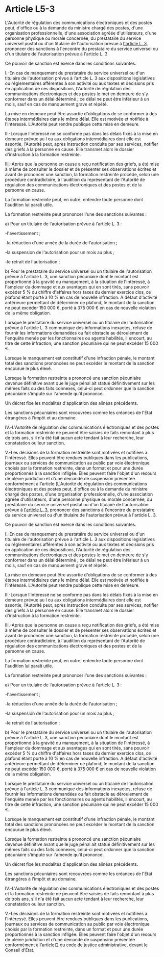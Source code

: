 # Article L5-3

L'Autorité de régulation des communications électroniques et des postes peut, d'office ou à la demande du ministre chargé des postes, d'une organisation professionnelle, d'une association agréée d'utilisateurs, d'une personne physique ou morale concernée, du prestataire du service universel postal ou d'un titulaire de l'autorisation prévue à [l'article L. 3][1], prononcer des sanctions à l'encontre du prestataire du service universel ou d'un titulaire de l'autorisation prévue à l'article L. 3. 

Ce pouvoir de sanction est exercé dans les conditions suivantes. 

I.-En cas de manquement du prestataire du service universel ou d'un titulaire de l'autorisation prévue à l'article L. 3 aux dispositions législatives ou réglementaires afférentes à son activité ou aux textes et décisions pris en application de ces dispositions, l'Autorité de régulation des communications électroniques et des postes le met en demeure de s'y conformer dans un délai déterminé ; ce délai ne peut être inférieur à un mois, sauf en cas de manquement grave et répété. 

La mise en demeure peut être assortie d'obligations de se conformer à des étapes intermédiaires dans le même délai. Elle est motivée et notifiée à l'intéressé. L'Autorité peut rendre publique cette mise en demeure. 

II.-Lorsque l'intéressé ne se conforme pas dans les délais fixés à la mise en demeure prévue au I ou aux obligations intermédiaires dont elle est assortie, l'Autorité peut, après instruction conduite par ses services, notifier des griefs à la personne en cause. Elle transmet alors le dossier d'instruction à la formation restreinte. 

III.-Après que la personne en cause a reçu notification des griefs, a été mise à même de consulter le dossier et de présenter ses observations écrites et avant de prononcer une sanction, la formation restreinte procède, selon une procédure contradictoire, à l'audition du représentant de l'Autorité de régulation des communications électroniques et des postes et de la personne en cause. 

La formation restreinte peut, en outre, entendre toute personne dont l'audition lui paraît utile. 

La formation restreinte peut prononcer l'une des sanctions suivantes : 

a) Pour un titulaire de l'autorisation prévue à l'article L. 3 :

-l'avertissement ;

-la réduction d'une année de la durée de l'autorisation ;

-la suspension de l'autorisation pour un mois au plus ;

-le retrait de l'autorisation ; 

b) Pour le prestataire du service universel ou un titulaire de l'autorisation prévue à l'article L. 3, une sanction pécuniaire dont le montant est proportionné à la gravité du manquement, à la situation de l'intéressé, à l'ampleur du dommage et aux avantages qui en sont tirés, sans pouvoir excéder 5 % du chiffre d'affaires hors taxes du dernier exercice clos, ce plafond étant porté à 10 % en cas de nouvelle infraction. A défaut d'activité antérieure permettant de déterminer ce plafond, le montant de la sanction ne peut excéder 150 000 €, porté à 375 000 € en cas de nouvelle violation de la même obligation. 

Lorsque le prestataire du service universel ou un titulaire de l'autorisation prévue à l'article L. 3 communique des informations inexactes, refuse de fournir les informations demandées ou fait obstacle au déroulement de l'enquête menée par les fonctionnaires ou agents habilités, il encourt, au titre de cette infraction, une sanction pécuniaire qui ne peut excéder 15 000 €. 

Lorsque le manquement est constitutif d'une infraction pénale, le montant total des sanctions prononcées ne peut excéder le montant de la sanction encourue le plus élevé. 

Lorsque la formation restreinte a prononcé une sanction pécuniaire devenue définitive avant que le juge pénal ait statué définitivement sur les mêmes faits ou des faits connexes, celui-ci peut ordonner que la sanction pécuniaire s'impute sur l'amende qu'il prononce. 

Un décret fixe les modalités d'application des alinéas précédents. 

Les sanctions pécuniaires sont recouvrées comme les créances de l'Etat étrangères à l'impôt et au domaine. 

IV.-L'Autorité de régulation des communications électroniques et des postes et la formation restreinte ne peuvent être saisies de faits remontant à plus de trois ans, s'il n'a été fait aucun acte tendant à leur recherche, leur constatation ou leur sanction. 

V.-Les décisions de la formation restreinte sont motivées et notifiées à l'intéressé. Elles peuvent être rendues publiques dans les publications, journaux ou services de communication au public par voie électronique choisis par la formation restreinte, dans un format et pour une durée proportionnés à la sanction infligée. Elles peuvent faire l'objet d'un recours de pleine juridiction et d'une demande de suspension présentée conformément à l'article [L'Autorité de régulation des communications électroniques et des postes peut, d'office ou à la demande du ministre chargé des postes, d'une organisation professionnelle, d'une association agréée d'utilisateurs, d'une personne physique ou morale concernée, du prestataire du service universel postal ou d'un titulaire de l'autorisation prévue à [l'article L. 3][1], prononcer des sanctions à l'encontre du prestataire du service universel ou d'un titulaire de l'autorisation prévue à l'article L. 3. 

Ce pouvoir de sanction est exercé dans les conditions suivantes. 

I.-En cas de manquement du prestataire du service universel ou d'un titulaire de l'autorisation prévue à l'article L. 3 aux dispositions législatives ou réglementaires afférentes à son activité ou aux textes et décisions pris en application de ces dispositions, l'Autorité de régulation des communications électroniques et des postes le met en demeure de s'y conformer dans un délai déterminé ; ce délai ne peut être inférieur à un mois, sauf en cas de manquement grave et répété. 

La mise en demeure peut être assortie d'obligations de se conformer à des étapes intermédiaires dans le même délai. Elle est motivée et notifiée à l'intéressé. L'Autorité peut rendre publique cette mise en demeure. 

II.-Lorsque l'intéressé ne se conforme pas dans les délais fixés à la mise en demeure prévue au I ou aux obligations intermédiaires dont elle est assortie, l'Autorité peut, après instruction conduite par ses services, notifier des griefs à la personne en cause. Elle transmet alors le dossier d'instruction à la formation restreinte. 

III.-Après que la personne en cause a reçu notification des griefs, a été mise à même de consulter le dossier et de présenter ses observations écrites et avant de prononcer une sanction, la formation restreinte procède, selon une procédure contradictoire, à l'audition du représentant de l'Autorité de régulation des communications électroniques et des postes et de la personne en cause. 

La formation restreinte peut, en outre, entendre toute personne dont l'audition lui paraît utile. 

La formation restreinte peut prononcer l'une des sanctions suivantes : 

a) Pour un titulaire de l'autorisation prévue à l'article L. 3 :

-l'avertissement ;

-la réduction d'une année de la durée de l'autorisation ;

-la suspension de l'autorisation pour un mois au plus ;

-le retrait de l'autorisation ; 

b) Pour le prestataire du service universel ou un titulaire de l'autorisation prévue à l'article L. 3, une sanction pécuniaire dont le montant est proportionné à la gravité du manquement, à la situation de l'intéressé, à l'ampleur du dommage et aux avantages qui en sont tirés, sans pouvoir excéder 5 % du chiffre d'affaires hors taxes du dernier exercice clos, ce plafond étant porté à 10 % en cas de nouvelle infraction. A défaut d'activité antérieure permettant de déterminer ce plafond, le montant de la sanction ne peut excéder 150 000 €, porté à 375 000 € en cas de nouvelle violation de la même obligation. 

Lorsque le prestataire du service universel ou un titulaire de l'autorisation prévue à l'article L. 3 communique des informations inexactes, refuse de fournir les informations demandées ou fait obstacle au déroulement de l'enquête menée par les fonctionnaires ou agents habilités, il encourt, au titre de cette infraction, une sanction pécuniaire qui ne peut excéder 15 000 €. 

Lorsque le manquement est constitutif d'une infraction pénale, le montant total des sanctions prononcées ne peut excéder le montant de la sanction encourue le plus élevé. 

Lorsque la formation restreinte a prononcé une sanction pécuniaire devenue définitive avant que le juge pénal ait statué définitivement sur les mêmes faits ou des faits connexes, celui-ci peut ordonner que la sanction pécuniaire s'impute sur l'amende qu'il prononce. 

Un décret fixe les modalités d'application des alinéas précédents. 

Les sanctions pécuniaires sont recouvrées comme les créances de l'Etat étrangères à l'impôt et au domaine. 

IV.-L'Autorité de régulation des communications électroniques et des postes et la formation restreinte ne peuvent être saisies de faits remontant à plus de trois ans, s'il n'a été fait aucun acte tendant à leur recherche, leur constatation ou leur sanction. 

V.-Les décisions de la formation restreinte sont motivées et notifiées à l'intéressé. Elles peuvent être rendues publiques dans les publications, journaux ou services de communication au public par voie électronique choisis par la formation restreinte, dans un format et pour une durée proportionnés à la sanction infligée. Elles peuvent faire l'objet d'un recours de pleine juridiction et d'une demande de suspension présentée conformément à l'article][2] du code de justice administrative, devant le Conseil d'Etat.

 [1]: /affichCodeArticle.do?cidTexte=LEGITEXT000006070987&idArticle=LEGIARTI000006465304&dateTexte=&categorieLien=cid
 [2]: /affichCodeArticle.do?cidTexte=LEGITEXT000006070933&idArticle=LEGIARTI000006449326&dateTexte=&categorieLien=cid